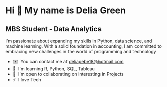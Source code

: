 Hi 👋 My name is Delia Green
============================

MBS Student - Data Analytics
----------------------------

I'm passionate about expanding my skills in Python, data science, and machine learning. With a solid foundation in accounting, I am committed to embracing new challenges in the world of programming and technology

* ✉️  You can contact me at [deliapebe18@hotmail.com](mailto:deliapebe18@hotmail.com)
* 🧠  I'm learning R, Python, SQL, Tableau
* 🤝  I'm open to collaborating on Interesting in Projects
* ⚡  I love Tech




